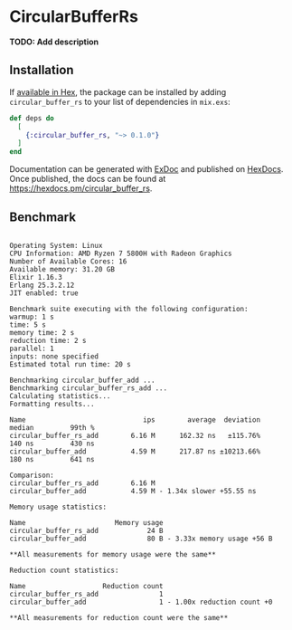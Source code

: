 # CircularBufferRs

**TODO: Add description**

## Installation

If [available in Hex](https://hex.pm/docs/publish), the package can be installed
by adding `circular_buffer_rs` to your list of dependencies in `mix.exs`:

```elixir
def deps do
  [
    {:circular_buffer_rs, "~> 0.1.0"}
  ]
end
```

Documentation can be generated with [ExDoc](https://github.com/elixir-lang/ex_doc)
and published on [HexDocs](https://hexdocs.pm). Once published, the docs can
be found at <https://hexdocs.pm/circular_buffer_rs>.


## Benchmark

```shell

Operating System: Linux
CPU Information: AMD Ryzen 7 5800H with Radeon Graphics
Number of Available Cores: 16
Available memory: 31.20 GB
Elixir 1.16.3
Erlang 25.3.2.12
JIT enabled: true

Benchmark suite executing with the following configuration:
warmup: 1 s
time: 5 s
memory time: 2 s
reduction time: 2 s
parallel: 1
inputs: none specified
Estimated total run time: 20 s

Benchmarking circular_buffer_add ...
Benchmarking circular_buffer_rs_add ...
Calculating statistics...
Formatting results...

Name                             ips        average  deviation         median         99th %
circular_buffer_rs_add        6.16 M      162.32 ns   ±115.76%         140 ns         430 ns
circular_buffer_add           4.59 M      217.87 ns ±10213.66%         180 ns         641 ns

Comparison: 
circular_buffer_rs_add        6.16 M
circular_buffer_add           4.59 M - 1.34x slower +55.55 ns

Memory usage statistics:

Name                      Memory usage
circular_buffer_rs_add            24 B
circular_buffer_add               80 B - 3.33x memory usage +56 B

**All measurements for memory usage were the same**

Reduction count statistics:

Name                   Reduction count
circular_buffer_rs_add               1
circular_buffer_add                  1 - 1.00x reduction count +0

**All measurements for reduction count were the same**

```
